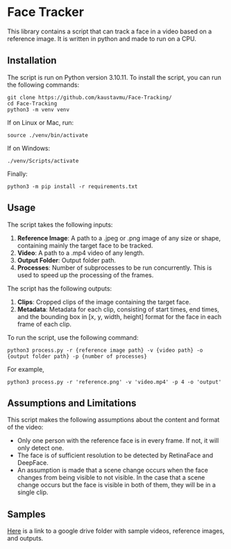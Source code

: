 # Face Tracker

This library contains a script that can track a face in a video based on a reference image. It is written in python and made to run on a CPU. 

## Installation
The script is run on Python version 3.10.11. To install the script, you can run the following commands:

    git clone https://github.com/kaustavmu/Face-Tracking/
    cd Face-Tracking
    python3 -m venv venv

If on Linux or Mac, run:

    source ./venv/bin/activate
If on Windows:

    ./venv/Scripts/activate

Finally:

    python3 -m pip install -r requirements.txt

## Usage

The script takes the following inputs:

 1. **Reference Image**: A path to a .jpeg or .png image of any size or shape, containing mainly the target face to be tracked.
 2. **Video**: A path to a .mp4 video of any length.
 3. **Output Folder**: Output folder path.
 4. **Processes**: Number of subprocesses to be run concurrently. This is used to speed up the processing of the frames.

The script has the following outputs:

1. **Clips**: Cropped clips of the image containing the target face.
2. **Metadata**: Metadata for each clip, consisting of start times, end times, and the bounding box in [x, y, width, height] format for the face in each frame of each clip.

To run the script, use the following command:

    python3 process.py -r {reference image path} -v {video path} -o {output folder path} -p {number of processes}

For example,

    python3 process.py -r 'reference.png' -v 'video.mp4' -p 4 -o 'output'

## Assumptions and Limitations

This script makes the following assumptions about the content and format of the video:

 - Only one person with the reference face is in every frame. If not, it will only detect one.
 - The face is of sufficient resolution to be detected by RetinaFace and DeepFace.
 - An assumption is made that a scene change occurs when the face changes from being visible to not visible. In the case that a scene change occurs but the face is visible in both of them, they will be in a single clip.
   
## Samples
[Here](https://drive.google.com/drive/folders/1iW7iCTOLdKXwhZdyIHd6v5dwv11xWOSK?usp=drive_link) is a link to a google drive folder with sample videos, reference images, and outputs.
